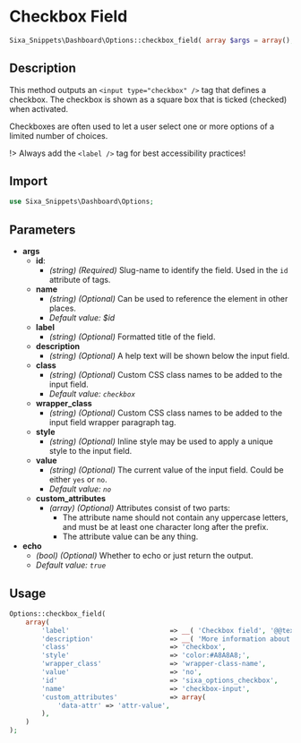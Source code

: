 # Checkbox Field

```php
Sixa_Snippets\Dashboard\Options::checkbox_field( array $args = array(), bool $echo = true );
```

## Description

This method outputs an `<input type="checkbox" />` tag that defines a checkbox. The checkbox is shown as a square box that is ticked (checked) when activated.

Checkboxes are often used to let a user select one or more options of a limited number of choices.

!> Always add the `<label />` tag for best accessibility practices!

## Import

```php 
use Sixa_Snippets\Dashboard\Options;
```

## Parameters

- **args**
    - **id**:
        - *(string) (Required)* Slug-name to identify the field. Used in the `id` attribute of tags.
    - **name**
        - *(string) (Optional)* Can be used to reference the element in other places.
        - *Default value: $id*
    - **label**
        - *(string) (Optional)* Formatted title of the field.
    - **description**
        - *(string) (Optional)* A help text will be shown below the input field.
    - **class**
        - *(string) (Optional)* Custom CSS class names to be added to the input field.
        - *Default value: `checkbox`*
    - **wrapper_class**
        - *(string) (Optional)* Custom CSS class names to be added to the input field wrapper paragraph tag.
    - **style**
        - *(string) (Optional)* Inline style may be used to apply a unique style to the input field.
    - **value**
        - *(string) (Optional)* The current value of the input field. Could be either `yes` or `no`.
        - *Default value: `no`*
    - **custom_attributes**
        - *(array) (Optional)* Attributes consist of two parts:
            - The attribute name should not contain any uppercase letters, and must be at least one character long after the prefix.
            - The attribute value can be any thing.
- **echo**
    - *(bool) (Optional)* Whether to echo or just return the output.
    - *Default value: `true`*

## Usage

```php
Options::checkbox_field(
	array(
		'label'                         => __( 'Checkbox field', '@@textdomain' ),
		'description'                   => __( 'More information about this field.', '@@textdomain' ),
		'class'                         => 'checkbox',
		'style'                         => 'color:#A8A8A8;',
		'wrapper_class'                 => 'wrapper-class-name',
		'value'                         => 'no',
		'id'                            => 'sixa_options_checkbox',
		'name'                          => 'checkbox-input',
		'custom_attributes'             => array(
			'data-attr' => 'attr-value',
		),
	)
);
```